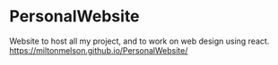 # PersonalWebsite
Website to host all my project, and to work on web design using react.
https://miltonmelson.github.io/PersonalWebsite/
